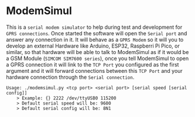 # ModemSimul
This is a `serial modem simulator` to help during test and development for `GPRS connections`. Once started the software will open the `Serial port` and answer any connection in it. It will behave as a `GPRS Modem` so it will you to develop an external Hardware like Arduino, ESP32, Raspberri Pi Pico, or similar, so that hardware will be able to talk to ModemSimul as if it would be a GSM Module (`SIMCOM SIM7600 series`), once you tell ModemSimul to open a GPRS connection it will link to the `TCP Port` you configured as the first argument and it will forward connections between this `TCP Port` and your hardware connection through the `Serial connection`.

```
Usage: ./modemsimul.py <tcp port> <serial port> [serial speed [serial config]]
    > Example: {} 2222 /dev/ttyUSB0 115200
    > Default serial speed will be: 9600
    > Default serial config will be: 8N1
```
